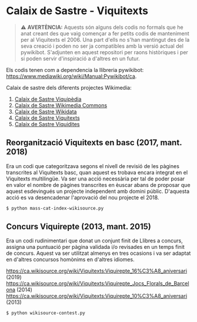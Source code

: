 # Calaix de Sastre - Viquitexts

> :warning: **AVERTÈNCIA:** Aquests són alguns dels codis no formals que he anat creant des que vaig començar a fer petits codis de manteniment per al Viquitexts el 2006. Una part d'ells no s'han mantingut des de la seva creació i poden no ser ja compatibles amb la versió actual del pywikibot. S'adjunten en aquest repositori per raons històriques i per si poden servir d'inspiració a d'altres en un futur.

Els codis tenen com a dependencia la llibreria pywikibot: https://www.mediawiki.org/wiki/Manual:Pywikibot/ca.

Calaix de sastre dels diferents projectes Wikimedia:
1. [Calaix de Sastre Viquipèdia](https://github.com/krls-ca/viquipedia-calaix-de-sastre)
2. [Calaix de Sastre Wikimedia Commons](https://github.com/krls-ca/viquipedia-calaix-de-sastre)
3. [Calaix de Sastre Wikidata](https://github.com/krls-ca/viquipedia-calaix-de-sastre)
4. [Calaix de Sastre Viquitexts](https://github.com/krls-ca/viquipedia-calaix-de-sastre)
5. [Calaix de Sastre Viquidites](https://github.com/krls-ca/viquipedia-calaix-de-sastre)

## Reorganització Viquitexts en basc (2017, mant. 2018)

Era un codi que categoritzava segons el nivell de revisió de les pàgines transcrites al Viquitexts basc, quan aquest es trobava encara integrat en el Viquitexts multilingüe. Va ser una acció necessària per tal de poder posar en valor el nombre de pàgines transcrites en èuscar abans de proposar que aquest esdevingués un projecte independent amb domini públic. D'aquesta acció es va desencadenar l'aprovació del nou projecte el 2018.

```sh
$ python mass-cat-index-wikisource.py
```

## Concurs Viquirepte (2013, mant. 2015)

Era un codi rudinimentari que donat un conjunt finit de Llibres a concurs, assigna una puntuació per pàgina validada i/o revisades en un temps finit de concurs. Aquest va ser utilitzat almenys en tres ocasions i va ser adaptat en d'altres concursos homònims en d'altres idiomes.

https://ca.wikisource.org/wiki/Viquitexts:Viquirepte_16%C3%A8_aniversari (2019)
https://ca.wikisource.org/wiki/Viquitexts:Viquirepte_Jocs_Florals_de_Barcelona (2014)
https://ca.wikisource.org/wiki/Viquitexts:Viquirepte_10%C3%A8_aniversari (2013)

```sh
$ python wikisource-contest.py
```